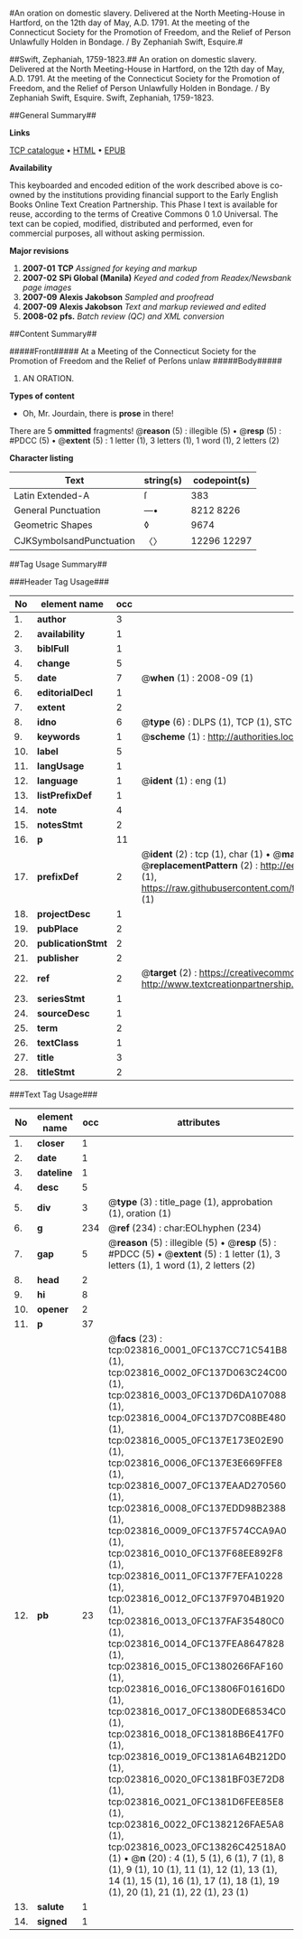 #An oration on domestic slavery. Delivered at the North Meeting-House in Hartford, on the 12th day of May, A.D. 1791. At the meeting of the Connecticut Society for the Promotion of Freedom, and the Relief of Person Unlawfully Holden in Bondage. / By Zephaniah Swift, Esquire.#

##Swift, Zephaniah, 1759-1823.##
An oration on domestic slavery. Delivered at the North Meeting-House in Hartford, on the 12th day of May, A.D. 1791. At the meeting of the Connecticut Society for the Promotion of Freedom, and the Relief of Person Unlawfully Holden in Bondage. / By Zephaniah Swift, Esquire.
Swift, Zephaniah, 1759-1823.

##General Summary##

**Links**

[TCP catalogue](http://www.ota.ox.ac.uk/tcp/)  • 
[HTML](http://tei.it.ox.ac.uk/tcp/Texts-HTML/free/N18/N18358.html)  • 
[EPUB](http://tei.it.ox.ac.uk/tcp/Texts-EPUB/free/N18/N18358.epub)

**Availability**

This keyboarded and encoded edition of the
	       work described above is co-owned by the institutions
	       providing financial support to the Early English Books
	       Online Text Creation Partnership. This Phase I text is
	       available for reuse, according to the terms of Creative
	       Commons 0 1.0 Universal. The text can be copied,
	       modified, distributed and performed, even for
	       commercial purposes, all without asking permission.

**Major revisions**

1. __2007-01__ __TCP__ *Assigned for keying and markup*
1. __2007-02__ __SPi Global (Manila)__ *Keyed and coded from Readex/Newsbank page images*
1. __2007-09__ __Alexis Jakobson__ *Sampled and proofread*
1. __2007-09__ __Alexis Jakobson__ *Text and markup reviewed and edited*
1. __2008-02__ __pfs.__ *Batch review (QC) and XML conversion*

##Content Summary##

#####Front#####
At a Meeting of the Connecticut Society for the Promotion of Freedom and the Relief of Perſons unlaw
#####Body#####

1. AN ORATION.

**Types of content**

  * Oh, Mr. Jourdain, there is **prose** in there!

There are 5 **ommitted** fragments! 
 @__reason__ (5) : illegible (5)  •  @__resp__ (5) : #PDCC (5)  •  @__extent__ (5) : 1 letter (1), 3 letters (1), 1 word (1), 2 letters (2)

**Character listing**


|Text|string(s)|codepoint(s)|
|---|---|---|
|Latin Extended-A|ſ|383|
|General Punctuation|—•|8212 8226|
|Geometric Shapes|◊|9674|
|CJKSymbolsandPunctuation|〈〉|12296 12297|

##Tag Usage Summary##

###Header Tag Usage###

|No|element name|occ|attributes|
|---|---|---|---|
|1.|__author__|3||
|2.|__availability__|1||
|3.|__biblFull__|1||
|4.|__change__|5||
|5.|__date__|7| @__when__ (1) : 2008-09 (1)|
|6.|__editorialDecl__|1||
|7.|__extent__|2||
|8.|__idno__|6| @__type__ (6) : DLPS (1), TCP (1), STC (1), NOTIS (1), IMAGE-SET (1), EVANS-CITATION (1)|
|9.|__keywords__|1| @__scheme__ (1) : http://authorities.loc.gov/ (1)|
|10.|__label__|5||
|11.|__langUsage__|1||
|12.|__language__|1| @__ident__ (1) : eng (1)|
|13.|__listPrefixDef__|1||
|14.|__note__|4||
|15.|__notesStmt__|2||
|16.|__p__|11||
|17.|__prefixDef__|2| @__ident__ (2) : tcp (1), char (1)  •  @__matchPattern__ (2) : ([0-9\-]+):([0-9IVX]+) (1), (.+) (1)  •  @__replacementPattern__ (2) : http://eebo.chadwyck.com/downloadtiff?vid=$1&page=$2 (1), https://raw.githubusercontent.com/textcreationpartnership/Texts/master/tcpchars.xml#$1 (1)|
|18.|__projectDesc__|1||
|19.|__pubPlace__|2||
|20.|__publicationStmt__|2||
|21.|__publisher__|2||
|22.|__ref__|2| @__target__ (2) : https://creativecommons.org/publicdomain/zero/1.0/ (1), http://www.textcreationpartnership.org/docs/. (1)|
|23.|__seriesStmt__|1||
|24.|__sourceDesc__|1||
|25.|__term__|2||
|26.|__textClass__|1||
|27.|__title__|3||
|28.|__titleStmt__|2||


###Text Tag Usage###

|No|element name|occ|attributes|
|---|---|---|---|
|1.|__closer__|1||
|2.|__date__|1||
|3.|__dateline__|1||
|4.|__desc__|5||
|5.|__div__|3| @__type__ (3) : title_page (1), approbation (1), oration (1)|
|6.|__g__|234| @__ref__ (234) : char:EOLhyphen (234)|
|7.|__gap__|5| @__reason__ (5) : illegible (5)  •  @__resp__ (5) : #PDCC (5)  •  @__extent__ (5) : 1 letter (1), 3 letters (1), 1 word (1), 2 letters (2)|
|8.|__head__|2||
|9.|__hi__|8||
|10.|__opener__|2||
|11.|__p__|37||
|12.|__pb__|23| @__facs__ (23) : tcp:023816_0001_0FC137CC71C541B8 (1), tcp:023816_0002_0FC137D063C24C00 (1), tcp:023816_0003_0FC137D6DA107088 (1), tcp:023816_0004_0FC137D7C08BE480 (1), tcp:023816_0005_0FC137E173E02E90 (1), tcp:023816_0006_0FC137E3E669FFE8 (1), tcp:023816_0007_0FC137EAAD270560 (1), tcp:023816_0008_0FC137EDD98B2388 (1), tcp:023816_0009_0FC137F574CCA9A0 (1), tcp:023816_0010_0FC137F68EE892F8 (1), tcp:023816_0011_0FC137F7EFA10228 (1), tcp:023816_0012_0FC137F9704B1920 (1), tcp:023816_0013_0FC137FAF35480C0 (1), tcp:023816_0014_0FC137FEA8647828 (1), tcp:023816_0015_0FC1380266FAF160 (1), tcp:023816_0016_0FC13806F01616D0 (1), tcp:023816_0017_0FC1380DE68534C0 (1), tcp:023816_0018_0FC13818B6E417F0 (1), tcp:023816_0019_0FC1381A64B212D0 (1), tcp:023816_0020_0FC1381BF03E72D8 (1), tcp:023816_0021_0FC1381D6FEE85E8 (1), tcp:023816_0022_0FC1382126FAE5A8 (1), tcp:023816_0023_0FC13826C42518A0 (1)  •  @__n__ (20) : 4 (1), 5 (1), 6 (1), 7 (1), 8 (1), 9 (1), 10 (1), 11 (1), 12 (1), 13 (1), 14 (1), 15 (1), 16 (1), 17 (1), 18 (1), 19 (1), 20 (1), 21 (1), 22 (1), 23 (1)|
|13.|__salute__|1||
|14.|__signed__|1||
